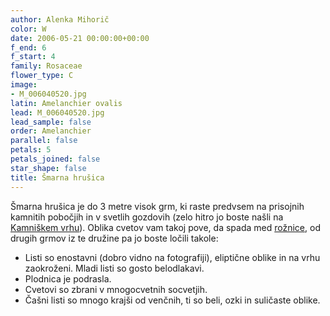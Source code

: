 ```yaml
---
author: Alenka Mihorič
color: W
date: 2006-05-21 00:00:00+00:00
f_end: 6
f_start: 4
family: Rosaceae
flower_type: C
image:
- M_006040520.jpg
latin: Amelanchier ovalis
lead: M_006040520.jpg
lead_sample: false
order: Amelanchier
parallel: false
petals: 5
petals_joined: false
star_shape: false
title: Šmarna hrušica
---
```

Šmarna hrušica je do 3 metre visok grm, ki raste predvsem na prisojnih kamnitih pobočjih in v svetlih gozdovih (zelo hitro jo boste našli na [Kamniškem vrhu](../../Izleti)). Oblika cvetov vam takoj pove, da spada med [rožnice](..), od drugih grmov iz te družine pa jo boste ločili takole:

-   Listi so enostavni (dobro vidno na fotografiji), eliptične oblike in na vrhu zaokroženi. Mladi listi so gosto belodlakavi.
-   Plodnica je podrasla.
-   Cvetovi so zbrani v mnogocvetnih socvetjih.
-   Čašni listi so mnogo krajši od venčnih, ti so beli, ozki in suličaste oblike.

